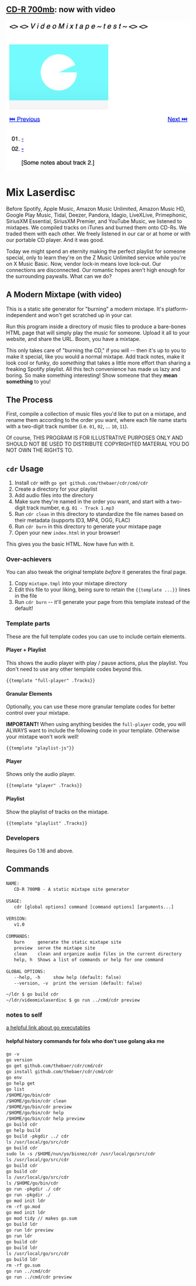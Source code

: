 [CD-R 700mb](https://github.com/thebaer/cdr): now with video
----

![](/videomixlaserdisc/screen.png)

# Mix Laserdisc

Before Spotify, Apple Music, Amazon Music Unlimited, Amazon Music HD, Google Play Music, Tidal, Deezer, Pandora, Idagio, LiveXLive, Primephonic, SiriusXM Essential, SiriusXM Premier, and YouTube Music, we listened to mixtapes. We compiled tracks on iTunes and burned them onto CD-Rs. We traded them with each other. We freely listened in our car or at home or with our portable CD player. And it was good.

Today we might spend an eternity making the perfect playlist for someone special, only to learn they're on the Z Music Unlimited service while you're on X Music Basic. Now, vendor lock-in means love lock-out. Our connections are disconnected. Our romantic hopes aren't high enough for the surrounding paywalls. What can we do?

## A Modern Mixtape (with video)

This is a static site generator for "burning" a modern mixtape. It's platform-independent and won't get scratched up in your car.

Run this program inside a directory of music files to produce a bare-bones HTML page that will simply play the music for someone. Upload it all to your website, and share the URL. Boom, you have a mixtape.

This only takes care of "burning the CD," if you will -- then it's up to you to make it special, like you would a normal mixtape. Add track notes, make it look cool or funky, do _something_ that takes a little more effort than sharing a freaking Spotify playlist. All this tech convenience has made us lazy and boring. So make something interesting! Show someone that they **mean something** to you!

## The Process

First, compile a collection of music files you'd like to put on a mixtape, and rename them according to the order you want, where each file name starts with a two-digit track number (i.e. `01`, `02`, ... `10`, `11`).

Of course, THIS PROGRAM IS FOR ILLUSTRATIVE PURPOSES ONLY AND SHOULD NOT BE USED TO DISTRIBUTE COPYRIGHTED MATERIAL YOU DO NOT OWN THE RIGHTS TO.

## `cdr` Usage

1. Install `cdr` with `go get github.com/thebaer/cdr/cmd/cdr`
1. Create a directory for your playlist
1. Add audio files into the directory
1. Make sure they're named in the order you want, and start with a two-digit track number, e.g. `01 - Track 1.mp3`
1. Run `cdr clean` in this directory to standardize the file names based on their metadata (supports ID3, MP4, OGG, FLAC)
1. Run `cdr burn` in this directory to generate your mixtape page
1. Open your new `index.html` in your browser!

This gives you the basic HTML. Now have fun with it.

### Over-achievers

You can also tweak the original template _before_ it generates the final page.

1. Copy `mixtape.tmpl` into your mixtape directory
1. Edit this file to your liking, being sure to retain the `{{template ...}}` lines in the file
1. Run `cdr burn` -- it'll generate your page from this template instead of the default! 

### Template parts

These are the full template codes you can use to include certain elements.

#### Player + Playlist

This shows the audio player with play / pause actions, plus the playlist. You don't need to use any other template codes beyond this.

```
{{template "full-player" .Tracks}}
```

#### Granular Elements

Optionally, you can use these more granular template codes for better control over your mixtape.

**IMPORTANT!** When using anything besides the `full-player` code, you will ALWAYS want to include the following code in your template. Otherwise your mixtape won't work well!

```
{{template "playlist-js"}}
```

#### Player

Shows only the audio player.

```
{{template "player" .Tracks}}
```

#### Playlist

Show the playlist of tracks on the mixtape.

```
{{template "playlist" .Tracks}}
```

### Developers

Requires Go 1.16 and above.

## Commands

```
NAME:
   CD-R 700MB - A static mixtape site generator

USAGE:
   cdr [global options] command [command options] [arguments...]

VERSION:
   v1.0

COMMANDS:
   burn     generate the static mixtape site
   preview  serve the mixtape site
   clean    clean and organize audio files in the current directory
   help, h  Shows a list of commands or help for one command

GLOBAL OPTIONS:
   --help, -h     show help (default: false)
   --version, -v  print the version (default: false)
```

```
~/ldr $ go build cdr
~/ldr/videomixlaserdisc $ go run ../cmd/cdr preview
```

### notes to self

[a helpful link about go executables](https://www.digitalocean.com/community/tutorials/how-to-build-go-executables-for-multiple-platforms-on-ubuntu-20-04)

#### helpful history commands for folx who don't use golang aka me
```
go -v
go version
go get github.com/thebaer/cdr/cmd/cdr
go install github.com/thebaer/cdr/cmd/cdr
go env
go help get
go list
/$HOME/go/bin/cdr
/$HOME/go/bin/cdr clean
/$HOME/go/bin/cdr preview
/$HOME/go/bin/cdr help
/$HOME/go/bin/cdr help preview
go build cdr
go help build
go build -pkgdir ../ cdr
ls /usr/local/go/src/cdr
go build cdr
sudo ln -s /$HOME/nun/yo/bisnez/cdr /usr/local/go/src/cdr
ls /usr/local/go/src/cdr
go build cdr
go build cdr
ls /usr/local/go/src/cdr
ls /$HOME/go/bin/cdr
go run -pkgdir ./ cdr
go run -pkgdir ./
go mod init ldr
rm -rf go.mod 
go mod init ldr
go mod tidy // makes go.sum
go build ldr
go run ldr preview
go run ldr
go build cdr
go build ldr
ls /usr/local/go/src/cdr
go build ldr
rm -rf go.sum
go run ../cmd/cdr
go run ../cmd/cdr preview
```